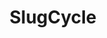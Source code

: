 ---
title: 'SlugCycle'
description: 'A web app that provides an intuitive frontend for Bcycle stations in Santa Cruz, with real-time data on station locations, bike availability, and historical usage trends. More performant than the official Bcycle app.'
image:
  url: 'personal-website/images/slugcycle.png'
  alt: 'Screenshot of the SlugCycle interface showing the maps and bike view'
links:
  - name: 'GitHub'
    url: 'https://github.com/Seanathan10/ACM2024'
  - name: 'Website'
    url: 'https://slugcycle.vercel.app/'
  - name: 'DevPost'
    url: 'https://devpost.com/software/slugcycle-8vh7dw'
stack: React, TypeScript
order: 7
---